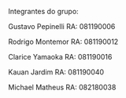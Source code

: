 Integrantes do grupo: 

Gustavo Pepinelli RA: 081190006

Rodrigo Montemor RA: 081190012 

Clarice Yamaoka RA: 081190016

Kauan Jardim RA: 081190040

Michael Matheus RA: 082180038
